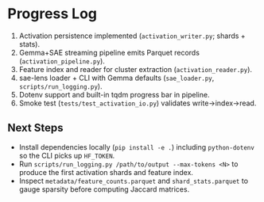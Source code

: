 # Progress Log

1. Activation persistence implemented (`activation_writer.py`; shards + stats).
2. Gemma+SAE streaming pipeline emits Parquet records (`activation_pipeline.py`).
3. Feature index and reader for cluster extraction (`activation_reader.py`).
4. sae-lens loader + CLI with Gemma defaults (`sae_loader.py`, `scripts/run_logging.py`).
5. Dotenv support and built-in tqdm progress bar in pipeline.
6. Smoke test (`tests/test_activation_io.py`) validates write→index→read.

## Next Steps
- Install dependencies locally (`pip install -e .`) including `python-dotenv` so the CLI picks up `HF_TOKEN`.
- Run `scripts/run_logging.py /path/to/output --max-tokens <N>` to produce the first activation shards and feature index.
- Inspect `metadata/feature_counts.parquet` and `shard_stats.parquet` to gauge sparsity before computing Jaccard matrices.
